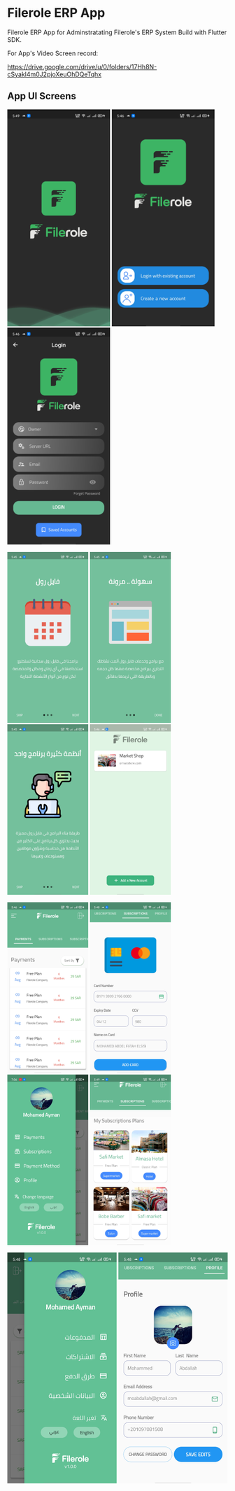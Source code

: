 # Filerole ERP App

Filerole ERP App for Adminstratating Filerole's ERP System Build with Flutter SDK.

For App's Video Screen record:

https://drive.google.com/drive/u/0/folders/17Hh8N-cSyakl4m0J2pjoXeuOhDQeTqhx

## App UI Screens

<p float="left">
  <img src="https://github.com/omarreess/Filerole_ERP_App/blob/master/Filerole%20UI/Screenshot_2021-04-15-17-49-41-45_23eb85fe9da3756818fdce7313bd4d79.jpg" width="235" />
    <img src="https://github.com/omarreess/Filerole_ERP_App/blob/master/Filerole%20UI/Screenshot_2021-04-15-17-46-01-66_23eb85fe9da3756818fdce7313bd4d79.jpg" width="235" /> 
  <img src="https://github.com/omarreess/Filerole_ERP_App/blob/master/Filerole%20UI/Screenshot_2021-04-15-17-46-15-44_23eb85fe9da3756818fdce7313bd4d79.jpg" width="235" />
 


  
</p>
<p float="left">
  <img src="https://github.com/omarreess/Filerole_ERP_App/blob/master/Filerole%20UI/Screenshot_2021-04-15-17-45-51-86_23eb85fe9da3756818fdce7313bd4d79.jpg" width="185" /> 
  <img src="https://github.com/omarreess/Filerole_ERP_App/blob/master/Filerole%20UI/Screenshot_2021-04-15-17-45-56-54_23eb85fe9da3756818fdce7313bd4d79.jpg" width="185" />

   <img src="https://github.com/omarreess/Filerole_ERP_App/blob/master/Filerole%20UI/Screenshot_2021-04-15-17-45-54-11_23eb85fe9da3756818fdce7313bd4d79.jpg" width="185" />
  <img src="https://github.com/omarreess/Filerole_ERP_App/blob/master/Filerole%20UI/Screenshot_2021-04-15-17-46-28-88_23eb85fe9da3756818fdce7313bd4d79.jpg" width="185" />
   
 
  
  
</p>
<p float="left">
 
   <img src="https://github.com/omarreess/Filerole_ERP_App/blob/master/Filerole%20UI/Screenshot_2021-04-15-17-46-55-73_23eb85fe9da3756818fdce7313bd4d79.jpg" width="185" />
 
   <img src="https://github.com/omarreess/Filerole_ERP_App/blob/master/Filerole%20UI/Screenshot_2021-04-15-17-48-04-21_23eb85fe9da3756818fdce7313bd4d79.jpg" width="185" />
  <img src="https://github.com/omarreess/Filerole_ERP_App/blob/master/Filerole%20UI/Screenshot_2021-04-15-19-06-20-21_23eb85fe9da3756818fdce7313bd4d79.jpg" width="185" />
    <img src="https://github.com/omarreess/Filerole_ERP_App/blob/master/Filerole%20UI/Screenshot_2021-04-15-17-49-15-36_23eb85fe9da3756818fdce7313bd4d79.jpg" width="185"/>
  
  
</p>
<p float="left">

  <img src="https://github.com/omarreess/Filerole_ERP_App/blob/master/Filerole%20UI/Screenshot_2021-04-15-17-48-40-74_23eb85fe9da3756818fdce7313bd4d79.jpg" width="250" />
   <img src="https://github.com/omarreess/Filerole_ERP_App/blob/master/Filerole%20UI/Screenshot_2021-04-15-17-48-07-93_23eb85fe9da3756818fdce7313bd4d79.jpg" width="250" />

  
  
</p>
